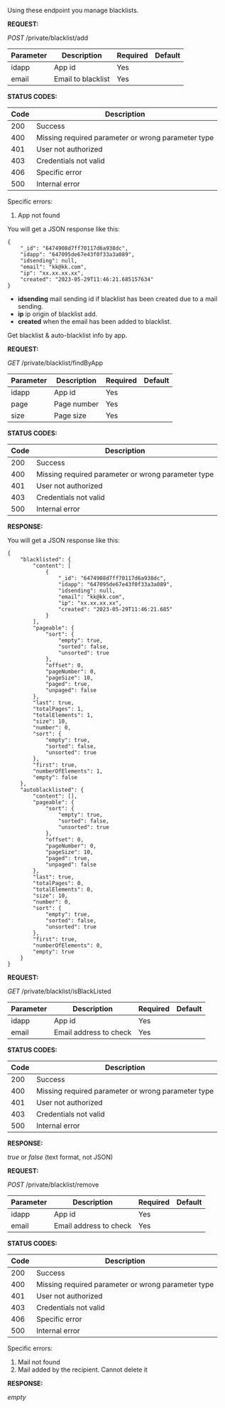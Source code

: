

Using these endpoint you manage blacklists.

<!-- tabs:start -->


<!-- tab:Add an email to blacklist -->


**REQUEST:** 

*POST* /private/blacklist/add

|Parameter|Description|Required| Default |
|---------|-----------|--------|---------|
|idapp | App id | Yes |  |
|email | Email to blacklist | Yes |  |

**STATUS CODES:**

|Code|Description|
|----|-------|
|200 | Success |
|400 | Missing required parameter or wrong parameter type |
|401 | User not authorized |
|403 | Credentials not valid |
|406 | Specific error |
|500 | Internal error|

Specific errors:

1. App not found



You will get a JSON response like this:

```
{
    "_id": "6474908d7ff70117d6a938dc",
    "idapp": "647095de67e43f0f33a3a089",
    "idsending": null,
    "email": "kk@kk.com",
    "ip": "xx.xx.xx.xx",
    "created": "2023-05-29T11:46:21.685157634"
}
```

- **idsending** mail sending id if blacklist has been created due to a mail sending.
- **ip** ip origin of blacklist add.
- **created** when the email has been added to blacklist.

<!-- tab:Blacklist info -->

Get blacklist & auto-blacklist info by app.

**REQUEST:** 

*GET* /private/blacklist/findByApp

|Parameter|Description|Required| Default |
|---------|-----------|--------|---------|
|idapp | App id | Yes |  |
|page | Page number | Yes |  |
|size | Page size | Yes |  |

**STATUS CODES:**

|Code|Description|
|----|-------|
|200 | Success |
|400 | Missing required parameter or wrong parameter type |
|401 | User not authorized |
|403 | Credentials not valid |
|500 | Internal error|


**RESPONSE:**


You will get a JSON response like this:

```
{
    "blacklisted": {
        "content": [
            {
                "_id": "6474908d7ff70117d6a938dc",
                "idapp": "647095de67e43f0f33a3a089",
                "idsending": null,
                "email": "kk@kk.com",
                "ip": "xx.xx.xx.xx",
                "created": "2023-05-29T11:46:21.685"
            }
        ],
        "pageable": {
            "sort": {
                "empty": true,
                "sorted": false,
                "unsorted": true
            },
            "offset": 0,
            "pageNumber": 0,
            "pageSize": 10,
            "paged": true,
            "unpaged": false
        },
        "last": true,
        "totalPages": 1,
        "totalElements": 1,
        "size": 10,
        "number": 0,
        "sort": {
            "empty": true,
            "sorted": false,
            "unsorted": true
        },
        "first": true,
        "numberOfElements": 1,
        "empty": false
    },
    "autoblacklisted": {
        "content": [],
        "pageable": {
            "sort": {
                "empty": true,
                "sorted": false,
                "unsorted": true
            },
            "offset": 0,
            "pageNumber": 0,
            "pageSize": 10,
            "paged": true,
            "unpaged": false
        },
        "last": true,
        "totalPages": 0,
        "totalElements": 0,
        "size": 10,
        "number": 0,
        "sort": {
            "empty": true,
            "sorted": false,
            "unsorted": true
        },
        "first": true,
        "numberOfElements": 0,
        "empty": true
    }
}
```



<!-- tab:Check if an email is blacklisted -->




**REQUEST:** 

*GET* /private/blacklist/isBlackListed

|Parameter|Description|Required| Default |
|---------|-----------|--------|---------|
|idapp | App id | Yes |  |
|email | Email address to check | Yes |  |

**STATUS CODES:**

|Code|Description|
|----|-------|
|200 | Success |
|400 | Missing required parameter or wrong parameter type |
|401 | User not authorized |
|403 | Credentials not valid |
|500 | Internal error|





**RESPONSE:**

*true* or *false*  (text format, not JSON)





<!-- tab:Remove an email from blacklist -->



**REQUEST:** 


*POST* /private/blacklist/remove

|Parameter|Description|Required| Default |
|---------|-----------|--------|---------|
|idapp | App id | Yes |  |
|email | Email address to check | Yes |  |

**STATUS CODES:**

|Code|Description|
|----|-------|
|200 | Success |
|400 | Missing required parameter or wrong parameter type |
|401 | User not authorized |
|403 | Credentials not valid |
|406 | Specific error |
|500 | Internal error|

Specific errors:

1. Mail not found
2. Mail added by the recipient. Cannot delete it



**RESPONSE:**

*empty*

<!-- tabs:end -->

